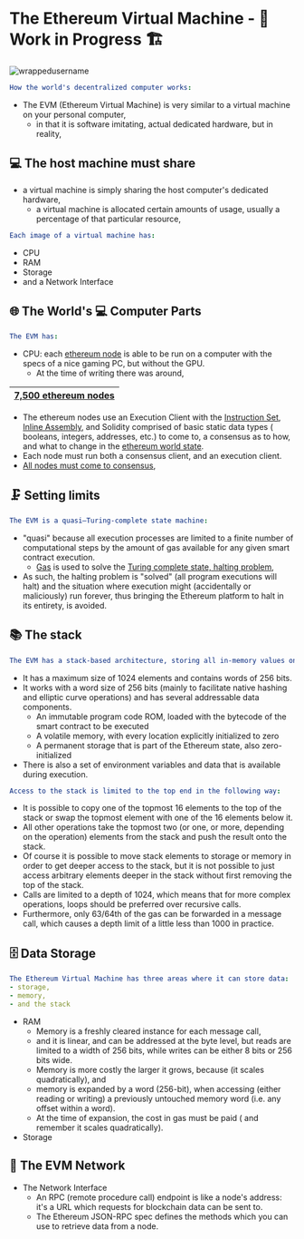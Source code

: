 # The Ethereum Virtual Machine - 🚧 Work in Progress 🏗

<p align="left"> <img src="https://komarev.com/ghpvc/?username=TheEthereumVirtualMachine&label=Repository%20views&color=0e75b6&style=flat" alt="wrappedusername" /> </p>

```yml
How the world's decentralized computer works:
```

- The EVM (Ethereum Virtual Machine) is very similar to a virtual machine on your personal computer,
  - in that it is software imitating, actual dedicated hardware, but in reality,
  
## 💻 The host machine must share  
  - a virtual machine is simply sharing the host computer's dedicated hardware,
    - a virtual machine is allocated certain amounts of usage, usually a percentage of that particular resource,
    
```yml
Each image of a virtual machine has:
```

- CPU
- RAM
- Storage
- and a Network Interface

## 🌐 The World's 💻 Computer Parts

```yml
The EVM has:
```

- CPU: each [ethereum node](https://etherscan.io/nodetracker) is able to be run on a computer with the specs of a nice gaming PC, but without the GPU.
  - At the time of writing there was around,
  
| [7,500 ethereum nodes](https://etherscan.io/nodetracker) | 
| :---: | 
  
  - The ethereum nodes use an Execution Client with the [Instruction Set](https://github.com/ethereumbook/ethereumbook/blob/develop/13evm.asciidoc#the-evm-instruction-set-bytecode-operations), [Inline Assembly](https://docs.soliditylang.org/en/latest/assembly.html), and Solidity comprised of basic static data types ( booleans, integers, addresses, etc.) to come to, a consensus as to how, and what to change in the [ethereum world state](https://github.com/ethereumbook/ethereumbook/blob/develop/13evm.asciidoc#ethereum-state).
  - Each node must run both a consensus client, and an execution client.
  - [All nodes must come to consensus](https://github.com/ethereumbook/ethereumbook/blob/develop/14consensus.asciidoc#consensus), 

## 🗜 Setting limits

```yml
The EVM is a quasi–Turing-complete state machine: 
```
 
- "quasi" because all execution processes are limited to a finite number of computational steps by the amount of gas available for any given smart contract execution.
  - [Gas](https://github.com/ethereumbook/ethereumbook/blob/develop/13evm.asciidoc#gas) is used to solve the [Turing complete state, halting problem](https://github.com/ethereumbook/ethereumbook/blob/develop/13evm.asciidoc#turing-completeness-and-gas),
- As such, the halting problem is "solved" (all program executions will halt) and the situation where execution might (accidentally or maliciously) run forever, thus bringing the Ethereum platform to halt in its entirety, is avoided.

## 📚 The stack

```yml
The EVM has a stack-based architecture, storing all in-memory values on a stack:
```

- It has a maximum size of 1024 elements and contains words of 256 bits.
- It works with a word size of 256 bits (mainly to facilitate native hashing and elliptic curve operations) and has several addressable data components.
  - An immutable program code ROM, loaded with the bytecode of the smart contract to be executed
  - A volatile memory, with every location explicitly initialized to zero
  - A permanent storage that is part of the Ethereum state, also zero-initialized
- There is also a set of environment variables and data that is available during execution.

```yml
Access to the stack is limited to the top end in the following way:
```
- It is possible to copy one of the topmost 16 elements to the top of the stack or swap the topmost element with one of the 16 elements below it.
- All other operations take the topmost two (or one, or more, depending on the operation) elements from the stack and push the result onto the stack.
- Of course it is possible to move stack elements to storage or memory in order to get deeper access to the stack, but it is not possible to just access arbitrary elements deeper in the stack without first removing the top of the stack.
- Calls are limited to a depth of 1024, which means that for more complex operations, loops should be preferred over recursive calls. 
- Furthermore, only 63/64th of the gas can be forwarded in a message call, which causes a depth limit of a little less than 1000 in practice.

## 🗄 Data Storage
  
```yml
The Ethereum Virtual Machine has three areas where it can store data: 
- storage, 
- memory, 
- and the stack
```

- RAM 
  - Memory is a freshly cleared instance for each message call,
  - and it is linear, and can be addressed at the byte level, but reads are limited to a width of 256 bits, while writes can be either 8 bits or 256 bits wide.
  - Memory is more costly the larger it grows, because (it scales quadratically), and
  - memory is expanded by a word (256-bit), when accessing (either reading or writing) a previously untouched memory word (i.e. any offset within a word).
  - At the time of expansion, the cost in gas must be paid ( and remember it scales quadratically).
- Storage

## 📡 The EVM Network 

- The Network Interface
  - An RPC (remote procedure call) endpoint is like a node's address: it's a URL which requests for blockchain data can be sent to. 
  - The Ethereum JSON-RPC spec defines the methods which you can use to retrieve data from a node.

